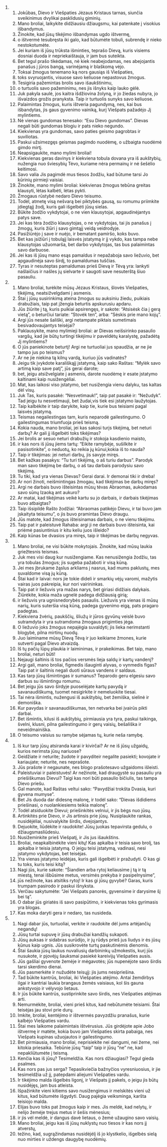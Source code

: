 <ol>
  <li>
    <ol>
      <li>Jokūbas, Dievo ir Viešpaties Jėzaus Kristaus tarnas, siunčia sveikinimus dvylikai pasklidusių giminių.</li>
      <li>Mano broliai, laikykite didžiausiu džiaugsmu, kai patenkate į visokius išbandymus.</li>
      <li>Žinokite, kad jūsų tikėjimo išbandymas ugdo ištvermę,</li>
      <li>o ištvermė tesubręsta iki galo, kad būtumėte tobuli, subrendę ir nieko nestokotumėte.</li>
      <li>Jei kuriam iš jūsų trūksta išminties, teprašo Dievą, kuris visiems dosniai duoda ir nepriekaištauja, ir jam bus suteikta.</li>
      <li>Bet tegul prašo tikėdamas, nė kiek neabejodamas, nes abejojantis panašus į jūros bangą, varinėjamą ir blaškomą vėjo.</li>
      <li>Toksai žmogus tenemano ką nors gausiąs iš Viešpaties,­</li>
      <li>toks svyruojantis, visuose savo keliuose nepastovus žmogus.</li>
      <li>Tesigiria pažemintas brolis savo išaukštinimu,</li>
      <li>o turtuolis savo pažeminimu, nes jis išnyks kaip lauko gėlė.</li>
      <li>Juk pakyla saulė, jos kaitra išdžiovina žolyną, ir jo žiedas nubyra, jo išvaizdos grožis pranyksta. Taip ir turtuolis sunyks savo keliuose.</li>
      <li>Palaimintas žmogus, kuris ištveria pagundymą, nes, kai bus išbandytas, jis gaus gyvenimo vainiką, kurį Viešpats pažadėjo Jį mylintiems.</li>
      <li>Nė vienas gundomas tenesako: “Esu Dievo gundomas”. Dievas negali būti gundomas blogiu ir pats nieko negundo.</li>
      <li>Kiekvienas yra gundomas, savo paties geismo pagrobtas ir suviliotas.</li>
      <li>Paskui užsimezgęs geismas pagimdo nuodėmę, o užbaigta nuodėmė gimdo mirtį.</li>
      <li>Neapsigaukite, mano mylimi broliai!</li>
      <li>Kiekvienas geras davinys ir kiekviena tobula dovana yra iš aukštybių, nužengia nuo šviesybių Tėvo, kuriame nėra permainų ir nė šešėlio keitimosi.</li>
      <li>Savo valia Jis pagimdė mus tiesos žodžiu, kad būtume tarsi Jo kūrinių pirmieji vaisiai.</li>
      <li>Žinokite, mano mylimi broliai: kiekvienas žmogus tebūna greitas klausyti, lėtas kalbėti, lėtas pykti.</li>
      <li>Žmogaus rūstybė nedaro Dievo teisumo.</li>
      <li>Todėl, atmetę visą nešvarą bei piktybės gausą, su romumu priimkite įdiegtąjį žodį, kuris gali išgelbėti jūsų sielas.</li>
      <li>Būkite žodžio vykdytojai, o ne vien klausytojai, apgaudinėjantys patys save.</li>
      <li>Jei kas tėra žodžio klausytojas, o ne vykdytojas, tai jis panašus į žmogų, kuris žiūri į savo gimtąjį veidą veidrodyje.</li>
      <li>Pasižiūrėjo į save ir nuėjo, ir bematant pamiršo, koks buvo.</li>
      <li>Bet kas įsižiūri į tobuląjį laisvės įstatymą ir jį vykdo, kas tampa nebe klausytojas užuomarša, bet darbo vykdytojas, tas bus palaimintas savo darbuose.</li>
      <li>Jei kas iš jūsų mano esąs pamaldus ir nepažaboja savo liežuvio, bet apgaudinėja savo širdį, to pamaldumas tuščias.</li>
      <li>Tyras ir nesuteptas pamaldumas prieš Dievą ir Tėvą yra: lankyti našlaičius ir našles jų sielvarte ir saugoti save nesuterštą šiuo pasauliu.</li>
    </ol>
  </li>
  <li>
    <ol>
      <li>Mano broliai, turėkite mūsų Jėzaus Kristaus, šlovės Viešpaties, tikėjimą, neatsižvelgdami į asmenis.</li>
      <li>Štai į jūsų susirinkimą ateina žmogus su auksiniu žiedu, puikiais drabužiais, taip pat įžengia beturtis apskurusiu apdaru.</li>
      <li>Jūs žiūrite į tą, kuris puikiai apsirengęs, ir sakote: “Atsisėsk čia į gerą vietą”, o beturčiui tariate: “Stovėk ten”, arba: “Sėskis prie mano kojų”.</li>
      <li>Argi jūs nesate šališki, argi netampate piktais sumetimais besivadovaujantys teisėjai?</li>
      <li>Paklausykite, mano mylimieji broliai: ar Dievas neišsirinko pasaulio vargšų, kad jie būtų turtingi tikėjimu ir paveldėtų karalystę, pažadėtą Jį mylintiems?</li>
      <li>O jūs paniekinote beturtį! Argi ne turtuoliai jus spaudžia, ar ne jie tampo jus po teismus?</li>
      <li>Ar ne jie niekina tą kilnų vardą, kuriuo jūs vadinatės?</li>
      <li>Jeigu tik įvykdote karališkąjį įstatymą, kaip sako Raštas: “Mylėk savo artimą kaip save patį”, jūs gerai darote;</li>
      <li>bet, jeigu atsižvelgiate į asmenis, darote nuodėmę ir esate įstatymo kaltinami kaip nusižengėliai.</li>
      <li>Mat, kas laikosi viso įstatymo, bet nusižengia vienu dalyku, tas kaltas dėl visų.</li>
      <li>Juk Tas, kuris pasakė: “Nesvetimauk!”, taip pat pasakė ir: “Nežudyk”. Tad jeigu tu nesvetimauji, bet žudai,­vis tiek esi įstatymo laužytojas.</li>
      <li>Taip kalbėkite ir taip darykite, kaip tie, kurie bus teisiami pagal laisvės įstatymą.</li>
      <li>Teismas negailestingas tam, kuris neparodė gailestingumo. O gailestingumas triumfuoja prieš teismą.</li>
      <li>Kokia nauda, mano broliai, jei kas sakosi turįs tikėjimą, bet neturi darbų? Ar gali jį išgelbėti toks tikėjimas?</li>
      <li>Jei brolis ar sesuo neturi drabužių ir stokoja kasdienio maisto,</li>
      <li>ir kas nors iš jūsų jiems tartų: “Eikite ramybėje, sušilkite ir pasisotinkite”, o neduotų, ko reikia jų kūnui,­kokia iš to nauda?</li>
      <li>Taip ir tikėjimas: jei neturi darbų, jis savyje miręs.</li>
      <li>Bet kažkas pasakys: “Tu turi tikėjimą, o aš turiu darbus”. Parodyk man savo tikėjimą be darbų, o aš tau darbais parodysiu savo tikėjimą.</li>
      <li>Tu tiki, kad yra vienas Dievas? Gerai darai. Ir demonai tiki ir dreba!</li>
      <li>Ar nori žinoti, neišmintingas žmogau, kad tikėjimas be darbų miręs?</li>
      <li>Argi ne darbais buvo išteisintas mūsų tėvas Abraomas, aukodamas savo sūnų Izaoką ant aukuro?</li>
      <li>Ar matai, kad tikėjimas veikė kartu su jo darbais, ir darbais tikėjimas buvo atbaigtas?</li>
      <li>Taip išsipildė Rašto žodžiai: “Abraomas patikėjo Dievu, ir tai buvo jam įskaityta teisumu”, o jis buvo pramintas Dievo draugu.</li>
      <li>Jūs matote, kad žmogus išteisinamas darbais, o ne vienu tikėjimu.</li>
      <li>Taip pat ir paleistuvė Rahaba: argi ji ne darbais buvo išteisinta, kai priėmė pasiuntinius ir kitu keliu juos išleido?</li>
      <li>Kaip kūnas be dvasios yra miręs, taip ir tikėjimas be darbų negyvas.</li>
    </ol>
  </li>
  <li>
    <ol>
      <li>Mano broliai, ne visi būkite mokytojais. Žinokite, kad mūsų laukia griežtesnis teismas.</li>
      <li>Juk mes visi daug kur nusižengiame. Kas nenusižengia žodžiu, tas yra tobulas žmogus; jis sugeba pažaboti ir visą kūną.</li>
      <li>Jei mes įbrukame žąslus arkliams į nasrus, kad mums paklustų, mes suvaldome visą jų kūną.</li>
      <li>Štai kad ir laivai: nors jie tokie dideli ir smarkių vėjų varomi, mažytis vairas juos pakreipia, kur nori vairininkas.</li>
      <li>Taip pat ir liežuvis yra mažas narys, bet giriasi didžiais dalykais. Žiūrėkite, kokia maža ugnelė padega didžiausią girią;</li>
      <li>ir liežuvis yra ugnis­nedorybės pasaulis. Liežuvis yra vienas iš mūsų narių, kuris suteršia visą kūną, padega gyvenimo eigą, pats pragaro padegtas.</li>
      <li>Kiekviena žvėrių, paukščių, šliužų ir jūros gyvūnų veislė buvo sutramdyta ir yra sutramdoma žmogaus prigimties jėga.</li>
      <li>O liežuvio joks žmogus nepajėgia suvaldyti; jis lieka nerimstanti blogybė, pilna mirtinų nuodų.</li>
      <li>Juo laiminame mūsų Dievą Tėvą ir juo keikiame žmones, kurie sutverti pagal Dievo atvaizdą.</li>
      <li>Iš tų pačių lūpų plaukia ir laiminimas, ir prakeikimas. Bet taip, mano broliai, neturi būti!</li>
      <li>Nejaugi šaltinis iš tos pačios versmės lieja saldų ir kartų vandenį?</li>
      <li>Argi gali, mano broliai, figmedis išauginti alyvas, o vynmedis figas? Taip pat ir šaltinis negali duoti sūraus vandens ir saldaus.</li>
      <li>Kas tarp jūsų išmintingas ir sumanus? Teparodo geru elgesiu savo darbus su išmintingu romumu.</li>
      <li>Bet jeigu jūs savo širdyje puoselėjate kartų pavydą ir savanaudiškumą, tuomet nesigirkite ir nemeluokite tiesai.</li>
      <li>Tai nėra išmintis, nužengusi iš aukštybių, bet žemiška, sielinė ir demoniška.</li>
      <li>Kur pavydas ir savanaudiškumas, ten netvarka bei įvairūs pikti darbai.</li>
      <li>Bet išmintis, kilusi iš aukštybių, pirmiausia yra tyra, paskui taikinga, švelni, klusni, pilna gailestingumo ir gerų vaisių, bešališka ir neveidmainiška.</li>
      <li>O teisumo vaisius su ramybe sėjamas tų, kurie neša ramybę.</li>
    </ol>
  </li>
  <li>
    <ol>
      <li>Iš kur tarp jūsų atsiranda karai ir kivirčai? Ar ne iš jūsų užgaidų, kurios nerimsta jūsų nariuose?</li>
      <li>Geidžiate ir neturite; žudote ir pavydite­ir negalite pasiekti; kovojate ir kariaujate; neturite, nes neprašote.</li>
      <li>Jūs prašote ir negaunate, nes blogo prašote­savo užgaidoms išleisti.</li>
      <li>Paleistuviai ir paleistuvės! Ar nežinote, kad draugystė su pasauliu yra priešiškumas Dievui? Taigi kas nori būti pasaulio bičiulis, tas tampa Dievo priešu.</li>
      <li>Gal manote, kad Raštas veltui sako: “Pavydžiai trokšta Dvasia, kuri gyvena mumyse”.</li>
      <li>Bet Jis duoda dar didesnę malonę, ir todėl sako: “Dievas išdidiems priešinasi, o nuolankiesiems teikia malonę”.</li>
      <li>Todėl atsiduokite Dievui; priešinkitės velniui, ir jis bėgs nuo jūsų.</li>
      <li>Artinkitės prie Dievo, ir Jis artinsis prie jūsų. Nusiplaukite rankas, nusidėjėliai, nusivalykite širdis, dvejojantys.</li>
      <li>Dejuokite, liūdėkite ir raudokite! Jūsų juokas tepavirsta gedulu, o džiaugsmas­liūdesiu.</li>
      <li>Nusižeminkite prieš Viešpatį, ir Jis jus išaukštins.</li>
      <li>Broliai, neapkalbinėkite vieni kitų! Kas apkalba ir teisia savo brolį, tas apkalba ir teisia įstatymą. O jeigu teisi įstatymą, vadinasi, nesi įstatymo vykdytojas, bet teisėjas.</li>
      <li>Yra vienas įstatymo leidėjas, kuris gali išgelbėti ir pražudyti. O kas gi tu toks, kuris teisi kitą?</li>
      <li>Nagi jūs, kurie sakote: “Šiandien arba rytoj keliausime į tą ir tą miestą, tenai išbūsime metus, versimės prekyba ir pasipelnysime”,­</li>
      <li>jūs nežinote, kas atsitiks rytoj! Ir kas gi jūsų gyvybė? Garas, kuris trumpam pasirodo ir paskui išnyksta.</li>
      <li>Verčiau sakytumėte: “Jei Viešpats panorės, gyvensime ir darysime šį bei tą”.</li>
      <li>O dabar jūs giriatės iš savo pasipūtimo, ir kiekvienas toks gyrimasis yra blogas.</li>
      <li>Kas moka daryti gera ir nedaro, tas nusideda.</li>
    </ol>
  </li>
  <li>
    <ol>
      <li>Nagi dabar jūs, turtuoliai, verkite ir raudokite dėl jums artėjančių negandų!</li>
      <li>Jūsų turtai supuvę ir jūsų drabužiai kandžių sukapoti.</li>
      <li>Jūsų auksas ir sidabras surūdijo, ir jų rūdys prieš jus liudys ir ės jūsų kūnus kaip ugnis. Jūs susikrovėte turtų paskutinėmis dienomis.</li>
      <li>Štai šaukia jūsų laukus nuvaliusių darbininkų užmokestis, kurį jūs nusukote, ir pjovėjų šauksmai pasiekė kareivijų Viešpaties ausis.</li>
      <li>Jūs gašliai gyvenote žemėje ir mėgavotės; jūs nupenėjote savo širdis tarsi skerdimo dienai.</li>
      <li>Jūs pasmerkėte ir nužudėte teisųjį: jis jums nesipriešina.</li>
      <li>Tad būkite kantrūs, broliai, iki Viešpaties atėjimo. Antai žemdirbys ilgai ir kantriai laukia brangaus žemės vaisiaus, kol šis gauna ankstyvojo ir vėlyvojo lietaus.</li>
      <li>Ir jūs būkite kantrūs, sustiprinkite savo širdis, nes Viešpaties atėjimas arti.</li>
      <li>Nemurmėkite, broliai, vieni prieš kitus, kad nebūtumėte teisiami. Štai teisėjas jau stovi prie durų.</li>
      <li>Imkite, broliai, kentėjimo ir ištvermės pavyzdžiu pranašus, kurie kalbėjo Viešpaties vardu.</li>
      <li>Štai mes laikome palaimintais ištvėrusius. Jūs girdėjote apie Jobo ištvermę ir matėte, kokia buvo jam Viešpaties skirta pabaiga, nes Viešpats kupinas užuojautos ir gailestingumo.</li>
      <li>Bet pirmiausia, mano broliai, neprisiekite nei dangumi, nei žeme, nei kitokia priesaika. Tebūnie jūsų “taip”­ taip ir jūsų “ne”­ ne, kad nepakliūtumėte į teismą.</li>
      <li>Kenčia kas iš jūsų? Tesimeldžia. Kas nors džiaugiasi? Tegul gieda psalmes.</li>
      <li>Kas nors pas jus serga? Tepasikviečia bažnyčios vyresniuosius, ir jie tesimeldžia už jį, patepdami aliejumi Viešpaties vardu.</li>
      <li>Ir tikėjimo malda išgelbės ligonį, ir Viešpats jį pakels, o jeigu jis būtų nusidėjęs, jam bus atleista.</li>
      <li>Išpažinkite vieni kitiems savo nusižengimus ir melskitės vieni už kitus, kad būtumėte išgydyti. Daug pajėgia veiksminga, karšta teisiojo malda.</li>
      <li>Elijas buvo toks pat žmogus kaip ir mes. Jis meldė, kad nelytų, ir nelijo žemėje trejus metus ir šešis mėnesius;</li>
      <li>ir jis vėl meldė, ir dangus davė lietaus, o žemė užaugino savo vaisių.</li>
      <li>Mano broliai, jeigu kas iš jūsų nuklystų nuo tiesos ir kas nors jį atverstų,­</li>
      <li>težino, kad, sugrąžindamas nusidėjėlį iš jo klystkelio, išgelbės sielą nuo mirties ir uždengs daugybę nuodėmių.</li>
    </ol>
  </li>
</ol>